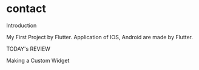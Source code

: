# contact


Introduction

My First Project by Flutter.
Application of IOS, Android are made by Flutter.



TODAY's REVIEW

Making a Custom Widget